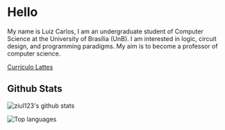 # Hello

My name is Luiz Carlos, I am an undergraduate student of Computer Science at the University of Brasília (UnB).
I am interested in logic, circuit design, and programming paradigms.
My aim is to become a professor of computer science.

[Currículo Lattes](http://lattes.cnpq.br/0149087285874708)

## Github Stats


![ziul123's github stats](https://github-readme-stats.vercel.app/api?username=ziul123&show_icons=true&count_private=true&cache_seconds=86400&theme=midnight-purple)

  
![Top languages](https://github-readme-stats.vercel.app/api/top-langs/?username=ziul123&include_forks=true&langs_count=8&theme=midnight-purple)


